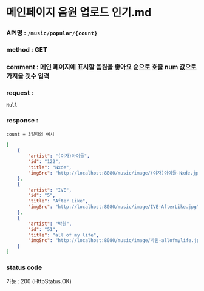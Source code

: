 # 메인페이지 음원 업로드 인기.md
### API명 : `/music/popular/{count}`

### method : GET
 
### comment : 메인 페이지에 표시할 음원을 좋아요 순으로 호출 num 값으로 가져올 갯수 입력

### request :
    Null

### response :
    count = 3일때의 예시
~~~json
[
    {
        "artist": "(여자)아이들",
        "id": "122",
        "title": "Nxde",
        "imgSrc": "http://localhost:8080/music/image/(여자)아이들-Nxde.jpg"
    },
    {
        "artist": "IVE",
        "id": "5",
        "title": "After Like",
        "imgSrc": "http://localhost:8080/music/image/IVE-AfterLike.jpg"
    },
    {
        "artist": "박원",
        "id": "51",
        "title": "all of my life",
        "imgSrc": "http://localhost:8080/music/image/박원-allofmylife.jpg"
    }
]
~~~
### status code
가능 : 200 (HttpStatus.OK)